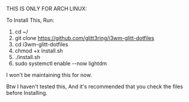 THIS IS ONLY FOR ARCH LINUX:

To Install This, Run:
1. cd ~/ 
2. git clone https://github.com/glitt3ring/i3wm-glitt-dotfiles 
3. cd i3wm-glitt-dotfiles 
4. chmod +x install.sh 
5. ./install.sh 
6. sudo systemctl enable --now lightdm


I won't be maintaining this for now.

Btw I haven't tested this, And it's recommended that you check the files before Installing.
